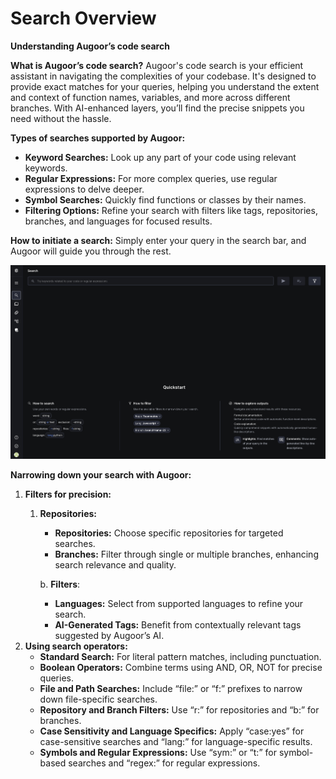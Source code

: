 # Search Overview

**Understanding Augoor’s code search**

**What is Augoor’s code search?**
Augoor's code search is your efficient assistant in navigating the complexities of your codebase. It's designed to provide exact matches for your queries, helping you understand the extent and context of function names, variables, and more across different branches. With AI-enhanced layers, you’ll find the precise snippets you need without the hassle.

**Types of searches supported by Augoor:**

- **Keyword Searches:** Look up any part of your code using relevant keywords.
- **Regular Expressions:** For more complex queries, use regular expressions to delve deeper.
- **Symbol Searches:** Quickly find functions or classes by their names.
- **Filtering Options:** Refine your search with filters like tags, repositories, branches, and languages for focused results.

**How to initiate a search:**
Simply enter your query in the search bar, and Augoor will guide you through the rest.

<img src="../imgs/search/search.png">

**Narrowing down your search with Augoor:**

1. **Filters for precision:**
    1. **Repositories:**
        - **Repositories:** Choose specific repositories for targeted searches.
        - **Branches:** Filter through single or multiple branches, enhancing search relevance and quality.
        
        b. **Filters**:
        
        - **Languages:** Select from supported languages to refine your search.
        - **AI-Generated Tags:** Benefit from contextually relevant tags suggested by Augoor’s AI.
2. **Using search operators:**
    - **Standard Search:** For literal pattern matches, including punctuation.
    - **Boolean Operators:** Combine terms using AND, OR, NOT for precise queries.
    - **File and Path Searches:** Include “file:” or “f:” prefixes to narrow down file-specific searches.
    - **Repository and Branch Filters:** Use “r:” for repositories and “b:” for branches.
    - **Case Sensitivity and Language Specifics:** Apply “case:yes” for case-sensitive searches and “lang:” for language-specific results.
    - **Symbols and Regular Expressions:** Use “sym:” or “t:” for symbol-based searches and “regex:” for regular expressions.